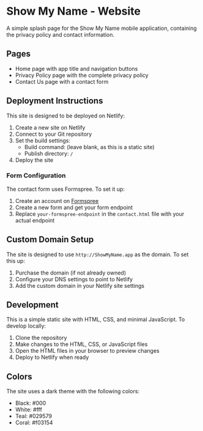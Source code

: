 # Show My Name - Website

A simple splash page for the Show My Name mobile application, containing the privacy policy and contact information.

## Pages

- Home page with app title and navigation buttons
- Privacy Policy page with the complete privacy policy
- Contact Us page with a contact form

## Deployment Instructions

This site is designed to be deployed on Netlify:

1. Create a new site on Netlify
2. Connect to your Git repository
3. Set the build settings:
   - Build command: (leave blank, as this is a static site)
   - Publish directory: `/`
4. Deploy the site

### Form Configuration

The contact form uses Formspree. To set it up:

1. Create an account on [Formspree](https://formspree.io/)
2. Create a new form and get your form endpoint
3. Replace `your-formspree-endpoint` in the `contact.html` file with your actual endpoint

## Custom Domain Setup

The site is designed to use `http://ShowMyName.app` as the domain. To set this up:

1. Purchase the domain (if not already owned)
2. Configure your DNS settings to point to Netlify
3. Add the custom domain in your Netlify site settings

## Development

This is a simple static site with HTML, CSS, and minimal JavaScript. To develop locally:

1. Clone the repository
2. Make changes to the HTML, CSS, or JavaScript files
3. Open the HTML files in your browser to preview changes
4. Deploy to Netlify when ready

## Colors

The site uses a dark theme with the following colors:
- Black: #000
- White: #fff
- Teal: #029579
- Coral: #f03154 
